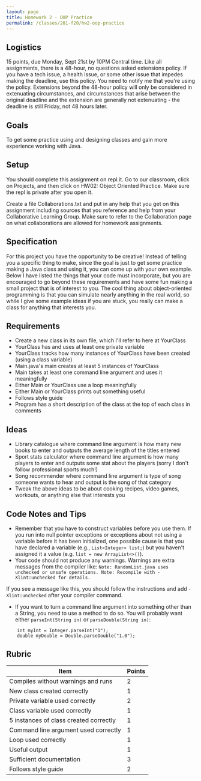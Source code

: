 ```yaml
---
layout: page
title: Homework 2 - OOP Practice
permalink: /classes/201-f20/hw2-oop-practice
---
```


## Logistics
15 points, due Monday, Sept 21st by 10PM Central time. Like all assignments, there is a 48-hour, no questions asked extensions policy. If you have a tech issue, a health issue, or some other issue that impedes making the deadline, use this policy. You need to notify me that you're using the policy. Extensions beyond the 48-hour policy will only be considered in extenuating circumstances, and circumstances that arise between the original deadline and the extension are generally not extenuating - the deadline is still Friday, not 48 hours later.

## Goals
To get some practice using and designing classes and gain more experience working with Java.

## Setup
You should complete this assignment on repl.it. Go to our classroom, click on Projects, and then click on HW02: Object Oriented Practice. Make sure the repl is private after you open it.

Create a file Collaborations.txt and put in any help that you get on this assignment including sources that you reference and help from your Collaborative Learning Group. Make sure to refer to the Collaboration page on what collaborations are allowed for homework assignments.

## Specification
For this project you have the opportunity to be creative! Instead of telling you a specific thing to make, since the goal is just to get some practice making a Java class and using it, you can come up with your own example. Below I have listed the things that your code must incorporate, but you are encouraged to go beyond these requirements and have some fun making a small project that is of interest to you. The cool thing about object-oriented programming is that you can simulate nearly anything in the real world, so while I give some example ideas if you are stuck, you really can make a class for anything that interests you.

## Requirements
* Create a new class in its own file, which I'll refer to here at YourClass
* YourClass has and uses at least one private variable
* YourClass tracks how many instances of YourClass have been created (using a class variable)
* Main.java's main creates at least 5 instances of YourClass
* Main takes at least one command line argument and uses it meaningfully
* Either Main or YourClass use a loop meaningfully 
* Either Main or YourClass prints out something useful 
* Follows style guide
* Program has a short description of the class at the top of each class in comments

## Ideas
* Library catalogue where command line argument is how many new books to enter and outputs the average length of the titles entered
* Sport stats calculator where command line argument is how many players to enter and outputs some stat about the players (sorry I don't follow professional sports much!)
* Song recommender where command line argument is type of song someone wants to hear and output is the song of that category 
* Tweak the above ideas to be about cooking recipes, video games, workouts, or anything else that interests you

## Code Notes and Tips
* Remember that you have to construct variables before you use them. If you run into null pointer exceptions or exceptions about not using a variable before it has been initialized, one possible cause is that you have declared a variable (e.g., `List<Integer> list;`) but you haven't assigned it a value (e.g. `list = new ArrayList<>()`).
* Your code should not produce any warnings. Warnings are extra messages from the compiler like:
      ```
      Note: RandomList.java uses unchecked or unsafe operations.
      Note: Recompile with -Xlint:unchecked for details.
      ```
      
If you see a message like this, you should follow the instructions and add `-Xlint:unchecked` after your compiler command.

* If you want to turn a command line argument into something other than a String, you need to use a method to do so. You will probably want either `parseInt(String in)` or `parseDouble(String in)`:
```
    int myInt = Integer.parseInt("1");
    double myDouble = Double.parseDouble("1.0");
```

## Rubric

| Item | Points |
| ------ | -------- |
| Compiles without warnings and runs | 2 |
| New class created correctly | 1 |
| Private variable used correctly | 2 |
| Class variable used correctly | 1 |
| 5 instances of class created correctly | 1 |
| Command line argument used correctly | 1 |
| Loop used correctly | 1 |
| Useful output | 1 |
| Sufficient documentation | 3 |
| Follows style guide | 2 |
